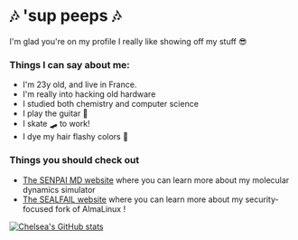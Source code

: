 # 🎶 'sup peeps 🎶
I'm glad you're on my profile I really like showing off my stuff 😎

### Things I can say about me:
- I'm 23y old, and live in France.
- I'm really into hacking old hardware
- I studied both chemistry and computer science
- I play the guitar 🎸
- I skate 🛹 to work!
- I dye my hair flashy colors 🌈

### Things you should check out

- [The SENPAI MD website](https://senpaimd.org) where you can learn more about my molecular dynamics simulator
- [The SEALFAIL website](https://senpaimd.org) where you can learn more about my security-focused fork of AlmaLinux !

[![Chelsea's GitHub stats](https://github-readme-stats.vercel.app/api?username=Chelsea486MHz&show_icons=true&theme=radical)](https://github.com/anuraghazra/github-readme-stats)
